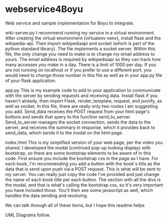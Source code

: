 # webservice4Boyu
Web service and sample implementation for Boyu to integrate.

wiki-server.py
I recommend running my service in a virtual environment. After creating the virtual environment (virtualenv venv), install flask and the wikipedia-api. Then import wikipediaapi and socket (which is part of the python standard library). 
The file implements a socket server. Within this file, the only change you need to make is to change my email address to yours. The email address is required by wikipediaapi so they can track how many accesses you make in a day. There is a limit of 1000 per day. If you are not running on localhost or if you prefer to use a different port, you would need to change those number in this file as well as in your app.py file of your flask application.

app.py
This is my example code to add to your application to communicate with the server by sending requests and receiving data. 
Install flask if you haven't already, then import Flask, render_template, request, and jsonify, as well as socket.
In this file, there are really only two routes I am suggesting you add. Send_data receives the POST request from your html page's buttons and sends that query to the function send_to_server. Send_to_server manages the socket connection, sends the data to the server, and receives the summary in response, which it provides back to send_data, which sends it to the modal on the html page.

index.html
This is my simplified version of your web page, per the video you shared. I developed the modal (contrived pop-up looking display) with bootstrap, so there are some bootstrap elements to be aware of in this code. First ensure you include the bootstrap css in the page as I have. For each book, I'm recommending you add a button with the book's title as the data that is send upon push via a POST request. This is what will be sent to my server. You can really just copy the code I've provided and just change the name of each book title per each button. The section with all the divs is the modal, and that is what's calling the bootstrap css, so it's very important you have included those. You'll then see some javascript as well, which handles the data sending and receiving. 

We can talk through all of these items, but I hope this readme helps

UML Diagrams follow.
